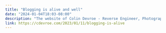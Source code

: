 ```yaml
---
title: "Blogging is alive and well"
date: "2024-01-04T18:03-08:00"
description: "The website of Colin Devroe - Reverse Engineer, Photographer, Darkroom printer, Blogger."
link: https://cdevroe.com/2023/01/11/blogging-is-alive
---
```

